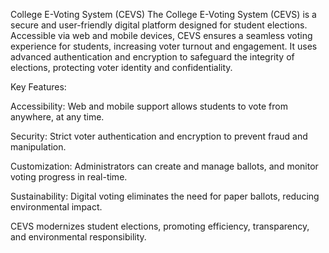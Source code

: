 College E-Voting System (CEVS)
The College E-Voting System (CEVS) is a secure and user-friendly digital platform designed for student elections. Accessible via web and mobile devices, CEVS ensures a seamless voting experience for students, increasing voter turnout and engagement. It uses advanced authentication and encryption to safeguard the integrity of elections, protecting voter identity and confidentiality.

Key Features:

Accessibility: Web and mobile support allows students to vote from anywhere, at any time.

Security: Strict voter authentication and encryption to prevent fraud and manipulation.

Customization: Administrators can create and manage ballots, and monitor voting progress in real-time.

Sustainability: Digital voting eliminates the need for paper ballots, reducing environmental impact.

CEVS modernizes student elections, promoting efficiency, transparency, and environmental responsibility.
